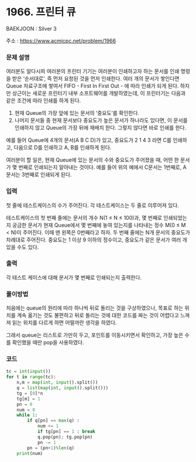 # 1966. 프린터 큐

BAEKJOON : Silver 3

주소 : https://www.acmicpc.net/problem/1966

### 문제 설명

여러분도 알다시피 여러분의 프린터 기기는 여러분이 인쇄하고자 하는 문서를 인쇄 명령을 받은 ‘순서대로’, 즉 먼저 요청된 것을 먼저 인쇄한다. 여러 개의 문서가 쌓인다면 Queue 자료구조에 쌓여서 FIFO - First In First Out - 에 따라 인쇄가 되게 된다. 하지만 상근이는 새로운 프린터기 내부 소프트웨어를 개발하였는데, 이 프린터기는 다음과 같은 조건에 따라 인쇄를 하게 된다.

1. 현재 Queue의 가장 앞에 있는 문서의 ‘중요도’를 확인한다.
2. 나머지 문서들 중 현재 문서보다 중요도가 높은 문서가 하나라도 있다면, 이 문서를 인쇄하지 않고 Queue의 가장 뒤에 재배치 한다. 그렇지 않다면 바로 인쇄를 한다.

예를 들어 Queue에 4개의 문서(A B C D)가 있고, 중요도가 2 1 4 3 라면 C를 인쇄하고, 다음으로 D를 인쇄하고 A, B를 인쇄하게 된다.

여러분이 할 일은, 현재 Queue에 있는 문서의 수와 중요도가 주어졌을 때, 어떤 한 문서가 몇 번째로 인쇄되는지 알아내는 것이다. 예를 들어 위의 예에서 C문서는 1번째로, A문서는 3번째로 인쇄되게 된다.

### 입력

첫 줄에 테스트케이스의 수가 주어진다. 각 테스트케이스는 두 줄로 이루어져 있다.

테스트케이스의 첫 번째 줄에는 문서의 개수 N(1 ≤ N ≤ 100)과, 몇 번째로 인쇄되었는지 궁금한 문서가 현재 Queue에서 몇 번째에 놓여 있는지를 나타내는 정수 M(0 ≤ M < N)이 주어진다. 이때 맨 왼쪽은 0번째라고 하자. 두 번째 줄에는 N개 문서의 중요도가 차례대로 주어진다. 중요도는 1 이상 9 이하의 정수이고, 중요도가 같은 문서가 여러 개 있을 수도 있다.

### 출력

각 테스트 케이스에 대해 문서가 몇 번째로 인쇄되는지 출력한다.

### 풀이방법

처음에는 queue의 원리에 따라 하나씩 뒤로 돌리는 것을 구상하였으나, 목표로 하는 위치를 계속 옮기는 것도 불편하고 뒤로 돌리는 것에 대한 코드를 짜는 것이 어렵다고 느껴져 읽는 위치를 다르게 하면 어떨까란 생각을 하였다.

그래서 queue는 리스트로 가만히 두고, 포인트를 이동시키면서 확인하고, 가장 높은 수를 확인했을 때만 pop을 사용하였다.

### 코드

```python
tc = int(input())
for t in range(tc):
    n,m = map(int, input().split())
    q = list(map(int, input().split()))
    tg = [0]*n
    tg[m] = 1
    pn = 0
    num = 0
    while 1:
        if q[pn] == max(q) :
            num += 1
            if tg[pn] == 1 : break
            q.pop(pn); tg.pop(pn)
            pn -= 1
        pn = (pn+1)%len(q)
    print(num)
```

